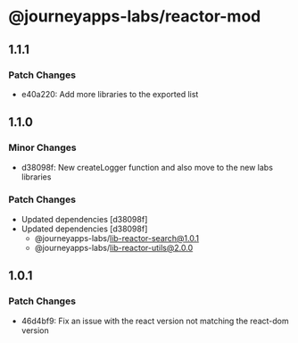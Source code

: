 # @journeyapps-labs/reactor-mod

## 1.1.1

### Patch Changes

- e40a220: Add more libraries to the exported list

## 1.1.0

### Minor Changes

- d38098f: New createLogger function and also move to the new labs libraries

### Patch Changes

- Updated dependencies [d38098f]
- Updated dependencies [d38098f]
  - @journeyapps-labs/lib-reactor-search@1.0.1
  - @journeyapps-labs/lib-reactor-utils@2.0.0

## 1.0.1

### Patch Changes

- 46d4bf9: Fix an issue with the react version not matching the react-dom version
